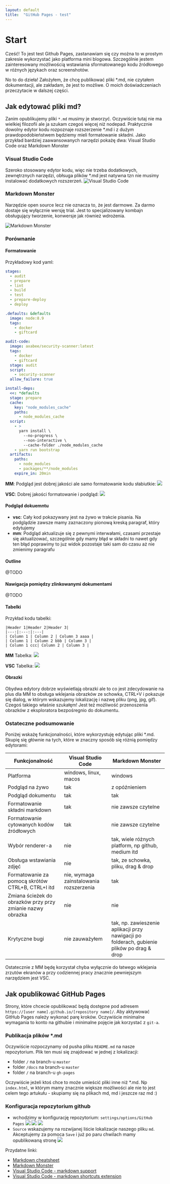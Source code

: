 ```yaml
---
layout: default
title:  "GitHub Pages - test"
---
```


# Start

Cześć! To jest test Github Pages, zastanawiam się czy można to w prostym zakresie wykorzystać jako platforma mini blogowa. Szczególnie jestem zainteresowany możliwością wstawiania sformatowanego kodu źródłowego w różnych językach oraz screenshotów.

No to do dzieła! Założyłem, że chcę publikować pliki *.md, nie czytałem dokumentacji, ale zakładam, że jest to możliwe. O moich doświadczeniach przeczytacie w dalszej części.

## Jak edytować pliki md?

Zanim opublikujemy pliki `*.md` musimy je stworzyć. Oczywiście tutaj nie ma wielkiej filozofii ale ja szukam czegoś więcej niż nodepad. Praktycznie dowolny edytor kodu rozpoznaje rozszerzenie *.md i z dużym prawdopodobieństwem będziemy mieli formatowanie składni. Jako przykład bardziej zaawansowanych narzędzi pokażę dwa: Visual Studio Code oraz Markdown Monster

### Visual Studio Code
Szeroko stosowany edytor kodu, więc nie trzeba dodatkowych, zewnętrznych narzędzi, obłsuga plików *.md jest natywna tzn nie musimy instalować dodatkowych rozszerzeń.
![Visual Studio Code](img/vsc.png)

### Markdown Monster
Narzędzie open source lecz nie oznacza to, że jest darmowe. Za darmo dostaje się wyłącznie wersję trial. Jest to specjalizowany kombajn obsługujący tworzenie, konwersje jak również wdrożenia.

![Markdown Monster](img/mm.png)

### Porównanie

#### Formatowanie

Przykładowy kod yaml:
```yml
stages:
  - audit
  - prepare
  - lint
  - build
  - test
  - prepare-deploy
  - deploy

.defaults: &defaults
  image: node:8.9
  tags:
    - docker
    - giftcard

audit-code:
  image: axabee/security-scanner:latest
  tags:
    - docker
    - giftcard
  stage: audit
  script:
    - security-scanner
  allow_failure: true

install-deps:
  <<: *defaults
  stage: prepare
  cache:
    key: "node_modules_cache"
    paths:
      - node_modules_cache
  script:
    - >
      yarn install \
        --no-progress \
        --non-interactive \
        --cache-folder ./node_modules_cache
    - yarn run bootstrap
  artifacts:
    paths:
      - node_modules
      - packages/**/node_modules
    expire_in: 20min
```

**MM**: Podgląd jest dobrej jakości ale samo formatowanie kodu słabiutkie:
![](img/mm-yaml.png)

**VSC**: Dobrej jakości formatowanie i podgląd:
![](img/vsc-yaml.png)


#### Podgląd dokuemntu
* **vsc**: Cały kod pokazywany jest na żywo w trakcie pisania. Na podglądzie zawsze mamy zaznaczony pionową kreską paragraf, który edytujemy
* **mm**: Podgląd aktualizuje się z pewnymi interwałami, czasami przestaje się aktualizować, szczególnie gdy mamy błąd w składni to nawet gdy ten błąd poprawimy to juz widok pozostaje taki sam do czasu aż nie zmienimy paragrafu

#### Outline

@TODO

#### Nawigacja pomiędzy zlinkowanymi dokumentami

@TODO

#### Tabelki

Przykład kodu tabelki:

```
|Header 1|Header 2|Header 3|
|---:|:---:|:---|
| Column 1 | Column 2 | Column 3 aaaa |
| Column 1 | Column 2 bbb | Column 3 |
| Column 1 ccc| Column 2 | Column 3 |
```

**MM** Tabelka:
![](img/mm-table.png)

**VSC** Tabelka:
![](img/vsc-table.png)

#### Obrazki

Obydwa edytory dobrze wyświetlają obrazki ale to co jest zdecydowanie na plus dla MM to obsługa wklejania obrazków ze schowka, CTRL+V i pokazuje się dialog, w którym wskazujemy lokalizację i nazwę pliku (png, jpg, gif). Czegoś takiego właśnie szukałęm! Jest też możliwość przenoszenia obrazków z eksploratora bezpośregnio do dokumentu.

### Ostateczne podsumowanie

Poniżej wskażę funkcjonalności, które wykorzystuję edytując pliki *.md. Skupię się głównie na tych, które w znaczny sposób się różnią pomiędzy edytorami:

|Funkcjonalność|Visual Studio Code|Markdown Monster|
|-|-|-|
| Platforma | windows, linux, macos | windows |
| Podgląd na żywo | tak | z opóźnieniem |
| Podgląd dokumentu | tak | tak |
| Formatowanie składni markdown | tak | nie zawsze czytelne |
| Formatowanie cytowanych kodów źródłowych | tak | nie zawsze czytelne |
| Wybór renderer-a | nie | tak, wiele różnych platform, np github, medium itd |
| Obsługa wstawiania zdjęć | nie | tak, ze schowka, pliku, drag & drop |
| Formatowanie za pomocą skrótów CTRL+B, CTRL+I itd | nie, wymaga zainstalowania rozszerzenia | tak |
| Zmiana ścieżek do obrazków przy przy zmianie nazwy obrazka | nie | nie |
| Krytyczne bugi | nie zauważyłem | tak, np. zawieszenie aplikacji przy nawigacji po folderach, gubienie plików po drag & drop |

Ostatecznie z MM będę korzystał chyba wyłącznie do łatwego wklejania zrzutów ekranów a przy codziennej pracy znacznie pewniejszym narzędziem jest VSC.

## Jak opublikować GitHub Pages

Strony, które chcecie opublikować będą dostępne pod adresem `https://[user name].github.io/[repository name]/`. Aby aktywować GitHub Pages należy wykonać parę kroków. Oczywiście minimalne wymagania to konto na githubie i minimalne pojęcie jak korzystać z `git-a`.

### Publikacja plików *.md

Oczywiście rozpoczynamy od pusha pliku `README.md` na nasze repozytorium. Plik ten musi się znajdować w jednej z lokalizacji:
* folder `/` na branch-u `master`
* folder `/docs` na branch-u `master`
* folder `/` na branch-u `gh-pages`

Oczywiście jeżeli ktoś chce to może umieścić pliki inne niż *.md. Np `index.html`, w którym mamy znacznie większe możliwości ale nie to jest celem tego artukułu - skupiamy się na plikach md, md i jeszcze raz md :)

### Konfiguracja repozytorium github

* wchodzimy w konfigurację repozytorium: `settings/options/GitHub Pages`
![](img/github-entry-settings.png)
![](img/github-entry-settings-2.png)
![](img/github-entry-settings-3.png)
* `Source` wskazujemy na rozwijanej liście lokalizacje naszego pliku `md`. Akceptujemy za pomoca `Save` i już po paru chwilach mamy opublikowaną stronę
![](img/github-entry-settings-4.png)

Przydatne linki:
* [Markdown cheatsheet](https://github.com/adam-p/markdown-here/wiki/Markdown-Cheatsheet)
* [Markdown Monster](https://markdownmonster.west-wind.com/)
* [Visual Studio Code - markdown support](https://code.visualstudio.com/docs/languages/markdown)
* [Visual Studio Code - markdown shortcuts extension](https://marketplace.visualstudio.com/items?itemName=mdickin.markdown-shortcuts)